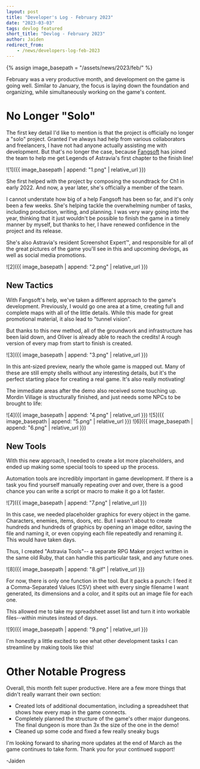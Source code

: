 ```yaml
---
layout: post
title: "Developer's Log - February 2023"
date: "2023-03-03"
tags: devlog featured
short_title: "Devlog - February 2023"
author: Jaiden
redirect_from:
    - /news/developers-log-feb-2023
---
```

{% assign image_basepath = "/assets/news/2023/feb/" %}

February was a very productive month, and development on the game is going well. Similar to January, the focus is laying down the foundation and organizing, while simultaneously working on the game's content. 

# No Longer "Solo"
The first key detail I'd like to mention is that the project is officially no longer a "solo" project. Granted I've always had help from various collaborators and freelancers, I have not had anyone actually assisting me with development. But that's no longer the case, because [Fangsoft](https://www.twitter.com/fangsoft_) has joined the team to help me get Legends of Astravia's first chapter to the finish line!

![1]({{ image_basepath | append: "1.png" | relative_url }})

She first helped with the project by composing the soundtrack for Ch1 in early 2022. And now, a year later, she's officially a member of the team.

I cannot understate how big of a help Fangsoft has been so far, and it's only been a few weeks. She's helping tackle the overwhelming number of tasks, including production, writing, and planning. I was very wary going into the year, thinking that it just wouldn't be possible to finish the game in a timely manner by myself, but thanks to her, I have renewed confidence in the project and its release.

She's also Astravia's resident Screenshot Expert™, and responsible for all of the great pictures of the game you'll see in this and upcoming devlogs, as well as social media promotions. 

![2]({{ image_basepath | append: "2.png" | relative_url }})

## New Tactics
With Fangsoft's help, we've taken a different approach to the game's development. Previously, I would go one area at a time, creating full and complete maps with all of the little details. While this made for great promotional material, it also lead to "tunnel vision".

But thanks to this new method, all of the groundwork and infrastructure has been laid down, and Oliver is already able to reach the credits! A rough version of every map from start to finish is created. 

![3]({{ image_basepath | append: "3.png" | relative_url }})

In this ant-sized preview, nearly the whole game is mapped out. Many of these are still empty shells without any interesting details, but it's the perfect starting place for creating a real game. It's also really motivating!

The immediate areas after the demo also received some touching up. Mordin Village is structurally finished, and just needs some NPCs to be brought to life:


![4]({{ image_basepath | append: "4.png" | relative_url }})
![5]({{ image_basepath | append: "5.png" | relative_url }})
![6]({{ image_basepath | append: "6.png" | relative_url }})


## New Tools
With this new approach, I needed to create a lot more placeholders, and ended up making some special tools to speed up the process.

Automation tools are incredibly important in game development. If there is a task you find yourself manually repeating over and over, there is a good chance you can write a script or macro to make it go a lot faster.

![7]({{ image_basepath | append: "7.png" | relative_url }})

In this case, we needed placeholder graphics for every object in the game. Characters, enemies, items, doors, etc. But I wasn't about to create hundreds and hundreds of graphics by opening an image editor, saving the file and naming it, or even copying each file repeatedly and renaming it. This would have taken days.

Thus, I created "Astravia Tools"-- a separate RPG Maker project written in the same old Ruby, that can handle this particular task, and any future ones.

![8]({{ image_basepath | append: "8.gif" | relative_url }})

For now, there is only one function in the tool. But it packs a punch: I feed it a Comma-Separated Values (CSV) sheet with every single filename I want generated, its dimensions and a color, and it spits out an image file for each one. 

This allowed me to take my spreadsheet asset list and turn it into workable files--within minutes instead of days. 

![9]({{ image_basepath | append: "9.png" | relative_url }})

I'm honestly a little excited to see what other development tasks I can streamline by making tools like this!

# Other Notable Progress
Overall, this month felt super productive. Here are a few more things that didn't really warrant their own section:
- Created lots of additional documentation, including a spreadsheet that shows how every map in the game connects.
- Completely planned the structure of the game's other major dungeons. The final dungeon is more than 3x the size of the one in the demo!
- Cleaned up some code and fixed a few really sneaky bugs

I'm looking forward to sharing more updates at the end of March as the game continues to take form. Thank you for your continued support!

-Jaiden